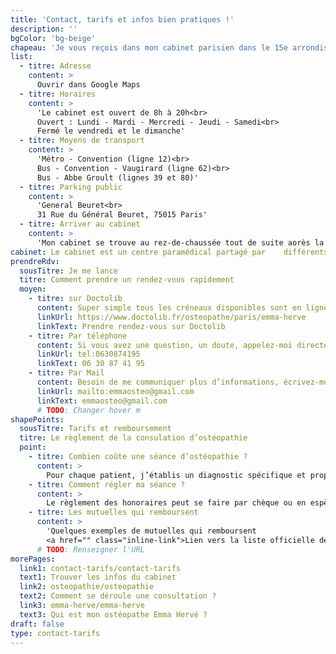 ```yaml
---
title: 'Contact, tarifs et infos bien pratiques !'
description: ''
bgColor: 'bg-beige'
chapeau: 'Je vous reçois dans mon cabinet parisien dans le 15e arrondissement de Paris du lundi au samedi (sauf vendredi), de 8h à 20h.'
list:
  - titre: Adresse
    content: >
      Ouvrir dans Google Maps
  - titre: Horaires
    content: >
      'Le cabinet est ouvert de 8h à 20h<br>
      Ouvert : Lundi - Mardi - Mercredi - Jeudi - Samedi<br>
      Fermé le vendredi et le dimanche'
  - titre: Moyens de transport
    content: >
      'Métro - Convention (ligne 12)<br>
      Bus - Convention - Vaugirard (ligne 62)<br>
      Bus - Abbe Groult (lignes 39 et 80)'
  - titre: Parking public
    content: >
      'General Beuret<br>
      31 Rue du Général Beuret, 75015 Paris'
  - titre: Arriver au cabinet
    content: >
      'Mon cabinet se trouve au rez-de-chaussée tout de suite aorès la porte d’entrée. Aucun code n’est requis.'
cabinet: Le cabinet est un centre paramédical partagé par    différents professionnels de santé dans le but d’offrir une offre de soins pluridisciplinaire aux patients.
prendreRdv:
  sousTitre: Je me lance
  titre: Comment prendre un rendez-vous rapidement
  moyen:
    - titre: sur Doctolib
      content: Super simple tous les créneaux disponibles sont en ligne sur la plateforme Doctolib !
      linkUrl: https://www.doctolib.fr/osteopathe/paris/emma-herve
      linkText: Prendre rendez-vous sur Doctolib
    - titre: Par téléphone
      content: Si vous avez une question, un doute, appelez-moi directement !
      linkUrl: tel:0630874195
      linkText: 06 30 87 41 95
    - titre: Par Mail
      content: Besoin de me communiquer plus d’informations, écrivez-moi !
      linkUrl: mailto:emmaosteo@gmail.com
      linkText: emmaosteo@gmail.com
      # TODO: Changer hover m
shapePoints:
  sousTitre: Tarifs et remboursement
  titre: Le règlement de la consulation d’ostéopathie
  point:
    - titre: Combien coûte une séance d’ostéopathie ?
      content: >
        Pour chaque patient, j’établis un diagnostic spécifique et propose un traitement adapté au cas par cas. À cela, s'ajoutent des conseils personnalisés sur l'hygiène de vie (posture, alimentation, exercices physiques etc…).
    - titre: Comment régler ma séance ?
      content: >
        Le règlement des honoraires peut se faire par chèque ou en espèces. Le paiement est à effectuer le jour-même de la consultation.
    - titre: Les mutuelles qui remboursent
      content: >
        'Quelques exemples de mutuelles qui remboursent
        <a href="" class="inline-link">Lien vers la liste officielle des mutuelles</a>'
      # TODO: Renseigner l'URL
morePages:
  link1: contact-tarifs/contact-tarifs
  text1: Trouver les infos du cabinet
  link2: osteopathie/osteopathie
  text2: Comment se déroule une consultation ?
  link3: emma-herve/emma-herve
  text3: Qui est mon ostéopathe Emma Hervé ?
draft: false
type: contact-tarifs
---
```

